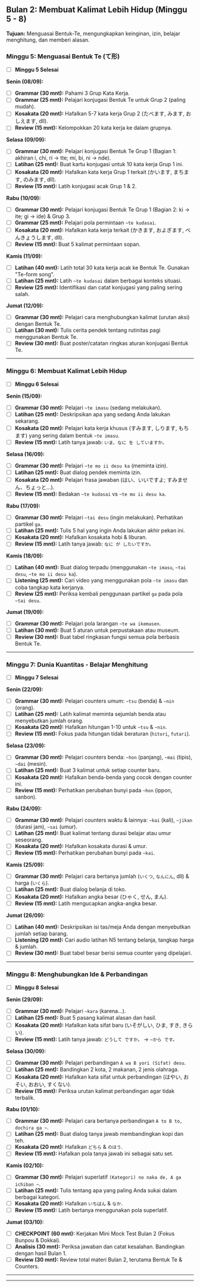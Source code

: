 ## **Bulan 2: Membuat Kalimat Lebih Hidup (Minggu 5 - 8)**
**Tujuan:** Menguasai Bentuk-Te, mengungkapkan keinginan, izin, belajar menghitung, dan memberi alasan.

### **Minggu 5: Menguasai Bentuk Te (て形)**
- [ ] **Minggu 5 Selesai**

**Senin (08/09):**
- [ ] **Grammar (30 mnt):** Pahami 3 Grup Kata Kerja.
- [ ] **Grammar (25 mnt):** Pelajari konjugasi Bentuk Te untuk Grup 2 (paling mudah).
- [ ] **Kosakata (20 mnt):** Hafalkan 5-7 kata kerja Grup 2 (たべます, みます, おしえます, dll).
- [ ] **Review (15 mnt):** Kelompokkan 20 kata kerja ke dalam grupnya.

**Selasa (09/09):**
- [ ] **Grammar (30 mnt):** Pelajari konjugasi Bentuk Te Grup 1 (Bagian 1: akhiran i, chi, ri -> tte; mi, bi, ni -> nde).
- [ ] **Latihan (25 mnt):** Buat kartu konjugasi untuk 10 kata kerja Grup 1 ini.
- [ ] **Kosakata (20 mnt):** Hafalkan kata kerja Grup 1 terkait (かいます, まちます, のみます, dll).
- [ ] **Review (15 mnt):** Latih konjugasi acak Grup 1 & 2.

**Rabu (10/09):**
- [ ] **Grammar (30 mnt):** Pelajari konjugasi Bentuk Te Grup 1 (Bagian 2: ki -> ite; gi -> ide) & Grup 3.
- [ ] **Grammar (25 mnt):** Pelajari pola permintaan `~te kudasai`.
- [ ] **Kosakata (20 mnt):** Hafalkan kata kerja terkait (かきます, およぎます, べんきょうします, dll).
- [ ] **Review (15 mnt):** Buat 5 kalimat permintaan sopan.

**Kamis (11/09):**
- [ ] **Latihan (40 mnt):** Latih total 30 kata kerja acak ke Bentuk Te. Gunakan "Te-form song".
- [ ] **Latihan (25 mnt):** Latih `~te kudasai` dalam berbagai konteks situasi.
- [ ] **Review (25 mnt):** Identifikasi dan catat konjugasi yang paling sering salah.

**Jumat (12/09):**
- [ ] **Grammar (30 mnt):** Pelajari cara menghubungkan kalimat (urutan aksi) dengan Bentuk Te.
- [ ] **Latihan (30 mnt):** Tulis cerita pendek tentang rutinitas pagi menggunakan Bentuk Te.
- [ ] **Review (30 mnt):** Buat poster/catatan ringkas aturan konjugasi Bentuk Te.

---

### **Minggu 6: Membuat Kalimat Lebih Hidup**
- [ ] **Minggu 6 Selesai**

**Senin (15/09):**
- [ ] **Grammar (30 mnt):** Pelajari `~te imasu` (sedang melakukan).
- [ ] **Latihan (25 mnt):** Deskripsikan apa yang sedang Anda lakukan sekarang.
- [ ] **Kosakata (20 mnt):** Pelajari kata kerja khusus (すみます, しります, もちます) yang sering dalam bentuk `~te imasu`.
- [ ] **Review (15 mnt):** Latih tanya jawab: `いま、なに を していますか。`

**Selasa (16/09):**
- [ ] **Grammar (30 mnt):** Pelajari `~te mo ii desu ka` (meminta izin).
- [ ] **Latihan (25 mnt):** Buat dialog pendek meminta izin.
- [ ] **Kosakata (20 mnt):** Pelajari frasa jawaban (はい、いいですよ; すみません、ちょっと…).
- [ ] **Review (15 mnt):** Bedakan `~te kudasai` vs `~te mo ii desu ka`.

**Rabu (17/09):**
- [ ] **Grammar (30 mnt):** Pelajari `~tai desu` (ingin melakukan). Perhatikan partikel `ga`.
- [ ] **Latihan (25 mnt):** Tulis 5 hal yang ingin Anda lakukan akhir pekan ini.
- [ ] **Kosakata (20 mnt):** Hafalkan kosakata hobi & liburan.
- [ ] **Review (15 mnt):** Latih tanya jawab: `なに が したいですか。`

**Kamis (18/09):**
- [ ] **Latihan (40 mnt):** Buat dialog terpadu (menggunakan `~te imasu`, `~tai desu`, `~te mo ii desu ka`).
- [ ] **Listening (25 mnt):** Cari video yang menggunakan pola `~te imasu` dan coba tangkap kata kerjanya.
- [ ] **Review (25 mnt):** Periksa kembali penggunaan partikel `ga` pada pola `~tai desu`.

**Jumat (19/09):**
- [ ] **Grammar (30 mnt):** Pelajari pola larangan `~te wa ikemasen`.
- [ ] **Latihan (30 mnt):** Buat 5 aturan untuk perpustakaan atau museum.
- [ ] **Review (30 mnt):** Buat tabel ringkasan fungsi semua pola berbasis Bentuk Te.

---

### **Minggu 7: Dunia Kuantitas - Belajar Menghitung**
- [ ] **Minggu 7 Selesai**

**Senin (22/09):**
- [ ] **Grammar (30 mnt):** Pelajari counters umum: `~tsu` (benda) & `~nin` (orang).
- [ ] **Latihan (25 mnt):** Latih kalimat meminta sejumlah benda atau menyebutkan jumlah orang.
- [ ] **Kosakata (20 mnt):** Hafalkan hitungan 1-10 untuk `~tsu` & `~nin`.
- [ ] **Review (15 mnt):** Fokus pada hitungan tidak beraturan (`hitori`, `futari`).

**Selasa (23/09):**
- [ ] **Grammar (30 mnt):** Pelajari counters benda: `~hon` (panjang), `~mai` (tipis), `~dai` (mesin).
- [ ] **Latihan (25 mnt):** Buat 3 kalimat untuk setiap counter baru.
- [ ] **Kosakata (20 mnt):** Hafalkan benda-benda yang cocok dengan counter ini.
- [ ] **Review (15 mnt):** Perhatikan perubahan bunyi pada `~hon` (ippon, sanbon).

**Rabu (24/09):**
- [ ] **Grammar (30 mnt):** Pelajari counters waktu & lainnya: `~kai` (kali), `~jikan` (durasi jam), `~sai` (umur).
- [ ] **Latihan (25 mnt):** Buat kalimat tentang durasi belajar atau umur seseorang.
- [ ] **Kosakata (20 mnt):** Hafalkan kosakata durasi & umur.
- [ ] **Review (15 mnt):** Perhatikan perubahan bunyi pada `~kai`.

**Kamis (25/09):**
- [ ] **Grammar (30 mnt):** Pelajari cara bertanya jumlah (`いくつ`, `なんにん`, dll) & harga (`いくら`).
- [ ] **Latihan (25 mnt):** Buat dialog belanja di toko.
- [ ] **Kosakata (20 mnt):** Hafalkan angka besar (ひゃく, せん, まん).
- [ ] **Review (15 mnt):** Latih mengucapkan angka-angka besar.

**Jumat (26/09):**
- [ ] **Latihan (40 mnt):** Deskripsikan isi tas/meja Anda dengan menyebutkan jumlah setiap barang.
- [ ] **Listening (20 mnt):** Cari audio latihan N5 tentang belanja, tangkap harga & jumlah.
- [ ] **Review (30 mnt):** Buat tabel besar berisi semua counter yang dipelajari.

---

### **Minggu 8: Menghubungkan Ide & Perbandingan**
- [ ] **Minggu 8 Selesai**

**Senin (29/09):**
- [ ] **Grammar (30 mnt):** Pelajari `~kara` (karena...).
- [ ] **Latihan (25 mnt):** Buat 5 pasang kalimat alasan dan hasil.
- [ ] **Kosakata (20 mnt):** Hafalkan kata sifat baru (いそがしい, ひま, すき, きらい).
- [ ] **Review (15 mnt):** Latih tanya jawab: `どうして ですか。` -> `~から です。`

**Selasa (30/09):**
- [ ] **Grammar (30 mnt):** Pelajari perbandingan `A wa B yori (Sifat) desu`.
- [ ] **Latihan (25 mnt):** Bandingkan 2 kota, 2 makanan, 2 jenis olahraga.
- [ ] **Kosakata (20 mnt):** Hafalkan kata sifat untuk perbandingan (はやい, おそい, おおい, すくない).
- [ ] **Review (15 mnt):** Periksa urutan kalimat perbandingan agar tidak terbalik.

**Rabu (01/10):**
- [ ] **Grammar (30 mnt):** Pelajari cara bertanya perbandingan `A to B to, dochira ga ~`.
- [ ] **Latihan (25 mnt):** Buat dialog tanya jawab membandingkan kopi dan teh.
- [ ] **Kosakata (20 mnt):** Hafalkan `どちら` & `のほう`.
- [ ] **Review (15 mnt):** Hafalkan pola tanya jawab ini sebagai satu set.

**Kamis (02/10):**
- [ ] **Grammar (30 mnt):** Pelajari superlatif `(Kategori) no naka de, A ga ichiban ~`.
- [ ] **Latihan (25 mnt):** Tulis tentang apa yang paling Anda sukai dalam berbagai kategori.
- [ ] **Kosakata (20 mnt):** Hafalkan `いちばん` & `なか`.
- [ ] **Review (15 mnt):** Latih bertanya menggunakan pola superlatif.

**Jumat (03/10):**
- [ ] **CHECKPOINT (60 mnt):** Kerjakan Mini Mock Test Bulan 2 (Fokus Bunpou & Dokkai).
- [ ] **Analisis (30 mnt):** Periksa jawaban dan catat kesalahan. Bandingkan dengan hasil Bulan 1.
- [ ] **Review (30 mnt):** Review total materi Bulan 2, terutama Bentuk Te & Counters.

---
---
